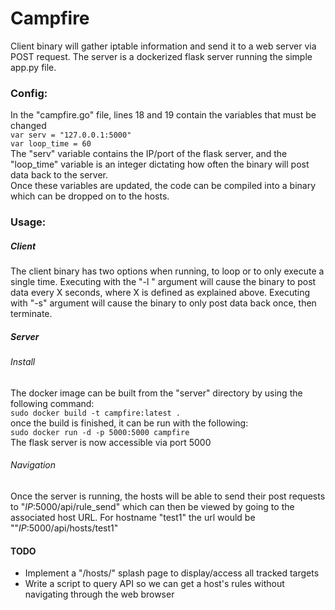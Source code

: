 # Campfire
Client binary will gather iptable information and send it to a web server via POST request.  The server is a dockerized flask server running the simple app.py file.  

### Config:
In the "campfire.go" file, lines 18 and 19 contain the variables that must be changed  
`var serv = "127.0.0.1:5000"`  
`var loop_time = 60`  
The "serv" variable contains the IP/port of the flask server, and the "loop_time" variable is an integer dictating how often the binary will post data back to the server.    
Once these variables are updated, the code can be compiled into a binary which can be dropped on to the hosts.


### Usage:
##### Client
The client binary has two options when running, to loop or to only execute a single time.  Executing with the "-l " argument will cause the binary to post data every X seconds, where X is defined as explained above. Executing with "-s" argument will cause the binary to only post data back once, then terminate.

##### Server
###### Install
The docker image can be built from the "server" directory by using the following command:  
`sudo docker build -t campfire:latest .`  
once the build is finished, it can be run with the following:  
`sudo docker run -d -p 5000:5000 campfire`  
The flask server is now accessible via port 5000  

###### Navigation
Once the server is running, the hosts will be able to send their post requests to "_IP_:5000/api/rule_send" which can then be viewed by going to the associated host URL.  For hostname "test1" the url would be ""_IP_:5000/api/hosts/test1"  

#### TODO
* Implement a "/hosts/" splash page to display/access all tracked targets  
* Write a script to query API so we can get a host's rules without navigating through the web browser   
